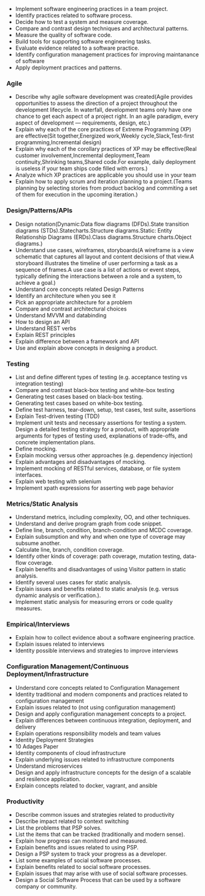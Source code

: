 * Implement software engineering practices in a team project.
* Identify practices related to software process.
* Decide how to test a system and measure coverage.
* Compare and contrast design techniques and architectural patterns.
* Measure the quality of software code.
* Build tools for supporting software engineering tasks.
* Evaluate evidence related to a software practice.
* Identify configuration management practices for improving maintanance of software
* Apply deployment practices and patterns.

### Agile

* Describe why agile software development was created(Agile provides opportunities to assess the direction of a project throughout the development lifecycle. In waterfall, development teams only have one chance to get each aspect of a project right. In an agile paradigm, every aspect of development — requirements, design, etc.)
* Explain why each of the core practices of Extreme Programming (XP) are effective(Sit together,Energized work,Weekly cycle,Slack,Test-first programming,Incremental design)
* Explain why each of the corollary practices of XP may be effective(Real customer involvement,Incremental deployment,Team continuity,Shrinking teams,Shared code.For example, daily deployment is useless if your team ships code filled with errors.)
* Analyze which XP practices are applicable you should use in your team
* Explain how to apply scrum and iteration planning to a project.(Teams planning by selecting stories from product backlog and commiting a set of them for execution in the upcoming iteration.)

### Design/Patterns/APIs

* Design notation(Dynamic:Data flow diagrams (DFDs).State transition diagrams (STDs).Statecharts.Structure diagrams.Static:
 Entity Relationship Diagrams (ERDs).Class diagrams.Structure charts.Object diagrams.)
* Understand use cases, wireframes, storyboards(A wireframe is a view schematic that captures all layout and content decisions of that view.A storyboard illustrates the timeline of user performing a task as a sequence of frames.A use case is a list of actions or event steps, typically defining the interactions between a role and a system, to achieve a goal.)
* Understand core concepts related Design Patterns
* Identify an architecture when you see it
* Pick an appropriate architecture for a problem
* Compare and contrast architectural choices
* Understand MVVM and databinding
* How to design an API
* Understand REST verbs 
* Explain REST principles
* Explain difference between a framework and API
* Use and explain above concepts in designing a product.

### Testing

* List and define different types of testing (e.g. acceptance testing vs integration testing)
* Compare and contrast black-box testing and white-box testing
* Generating test cases based on black-box testing.
* Generating test cases based on white-box testing.
* Define test harness, tear-down, setup, test cases, test suite, assertions
* Explain Test-driven testing (TDD)
* Implement unit tests and necessary assertions for testing a system.
Design a detailed testing strategy for a product, with appropriate arguments for types of testing used, explanations of trade-offs, and concrete implementation plans.
* Define mocking.
* Explain mocking versus other approaches (e.g. dependency injection)
* Explain advantages and disadvantages of mocking.
* Implement mocking of RESTful services, database, or file system interfaces.
* Explain web testing with selenium
* Implement xpath expressions for asserting web page behavior

### Metrics/Static Analysis

* Understand metrics, including complexity, OO, and other techniques.
* Understand and derive program graph from code snippet.
* Define line, branch, condition, branch-condition and MCDC coverage.
* Explain subsumption and why and when one type of coverage may subsume another.
* Calculate line, branch, condition coverage.
* Identify other kinds of coverage: path coverage, mutation testing, data-flow coverage.
* Explain benefits and disadvantages of using Visitor pattern in static analysis.
* Identify several uses cases for static analysis.
* Explain issues and benefits related to static analysis (e.g. versus dynamic analysis or verification.).
* Implement static analysis for measuring errors or code quality measures.

### Empirical/Interviews

* Explain how to collect evidence about a software engineering practice.
* Explain issues related to interviews
* Identity possible interviews and strategies to improve interviews

### Configuration Management/Continuous Deployment/Infrastructure

* Understand core concepts related to Configuration Management
* Identity traditional and modern components and practices related to configuration management
* Explain issues related to (not using configuration management)
* Design and apply configuration management concepts to a project.
* Explain differences between continuous integration, deployment, and delivery
* Explain operations responsibility models and team values
* Identity Deployment Strategies
* 10 Adages Paper
* Identity components of cloud infrastructure
* Explain underlying issues related to infrastructure components
* Understand microservices
* Design and apply infrastructure concepts for the design of a scalable and resilence application.
* Explain concepts related to docker, vagrant, and ansible

### Productivity

* Describe common issues and strategies related to productivity
* Describe impact related to context switching
* List the problems that PSP solves.
* List the items that can be tracked (traditionally and modern sense).
* Explain how progress can monitored and measured.
* Explain benefits and issues related to using PSP.
* Design a PSP system to track your progress as a developer.
* List some examples of social software processes.
* Explain benefits related to social software processes.
* Explain issues that may arise with use of social software processes.
* Design a Social Software Process that can be used by a software company or community.
